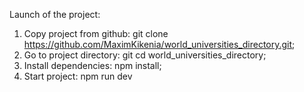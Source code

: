 Launch of the project:

1. Copy project from github: git clone https://github.com/MaximKikenia/world_universities_directory.git;
2. Go to project directory: git cd world_universities_directory;
3. Install dependencies: npm install;
4. Start project: npm run dev